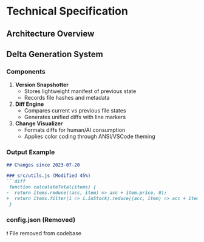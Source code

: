 # Technical Specification

## Architecture Overview

## Delta Generation System

### Components

1. **Version Snapshotter**
   - Stores lightweight manifest of previous state
   - Records file hashes and metadata
2. **Diff Engine**
   - Compares current vs previous file states
   - Generates unified diffs with line markers
3. **Change Visualizer**
   - Formats diffs for human/AI consumption
   - Applies color coding through ANSI/VSCode theming

### Output Example

```markdown
## Changes since 2023-07-20

### src/utils.js (Modified 45%)
```diff
 function calculateTotal(items) {
-  return items.reduce((acc, item) => acc + item.price, 0);
+  return items.filter(i => i.inStock).reduce((acc, item) => acc + item.price, 0);
 }
```

### config.json (Removed)

❗ File removed from codebase

``` md
